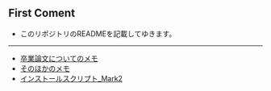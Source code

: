 ## First Coment
- このリポジトリのREADMEを記載してゆきます。  

---

- [卒業論文についてのメモ](./MEMO.md)
- [そのほかのメモ](./tech)
- [インストールスクリプト_Mark2](./test2_Build.sh)